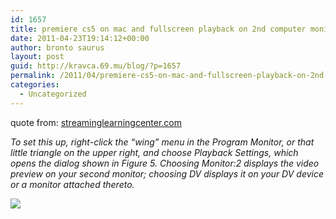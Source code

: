```yaml
---
id: 1657
title: premiere cs5 on mac and fullscreen playback on 2nd computer monitor
date: 2011-04-23T19:14:12+00:00
author: bronto saurus
layout: post
guid: http://kravca.69.mu/blog/?p=1657
permalink: /2011/04/premiere-cs5-on-mac-and-fullscreen-playback-on-2nd-computer-monitor/
categories:
  - Uncategorized
---
```

quote from: [streaminglearningcenter.com](http://www.streaminglearningcenter.com/articles/setting-up-dual-monitor-editing-for-premiere-pro.html)

_To set this up, right-click the &#8220;wing&#8221; menu in the Program Monitor, or that little triangle on the upper right, and choose Playback Settings, which opens the dialog shown in Figure 5. Choosing Monitor:2 displays the video preview on your second monitor; choosing DV displays it on your DV device or a monitor attached thereto._ 
  
![](http://www.eventdv.net/pics/3709.gif)